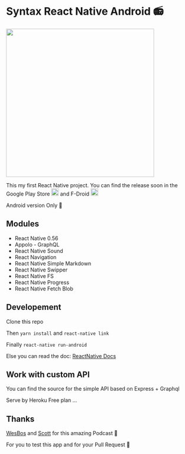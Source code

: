 # Syntax React Native Android 📻

<img src="https://syntax.fm/static/logo.png" width="400">

This my first React Native project. You can find the release soon in the Google Play Store 
<img src="https://fr.seaicons.com/wp-content/uploads/2015/10/Google-Play-Store-alt-icon.png" width="20">
 and F-Droid <img src="https://f-droid.org/assets/fdroid-logo.svg" width="20">


Android version Only 🤖


## Modules

* React Native 0.56
* Appolo - GraphQL
* React Native Sound
* React Navigation
* React Native Simple Markdown
* React Native Swipper
* React Native FS
* React Native Progress
* React Native Fetch Blob

## Developement

Clone this repo

Then  `yarn install`  and  `react-native link`

Finally `react-native run-android` 

Else you can read the doc:  [ReactNative Docs](https://facebook.github.io/react-native/docs/getting-started)


## Work with custom API

You can find the source for the simple API based on Express + Graphql

Serve by Heroku Free plan ...

## Thanks

[WesBos](https://github.com/wesbos) and [Scott](https://github.com/stolinski) for this amazing Podcast 💪

For you to test this app and for your Pull Request 💛